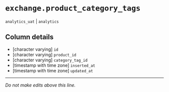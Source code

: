 # `exchange.product_category_tags`
`analytics_uat` | `analytics`

## Column details
* [character varying] `id`
* [character varying] `product_id`
* [character varying] `category_tag_id`
* [timestamp with time zone] `inserted_at`
* [timestamp with time zone] `updated_at`

-------------------------------------------------------------------------------
*Do not make edits above this line.*
